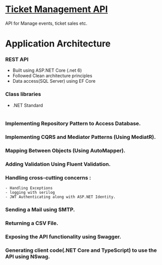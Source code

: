 # [Ticket Management API](https://ticketdotnetapi.azurewebsites.net/swagger/index.html)
API for Manage events, ticket sales etc.

# Application Architecture
### REST API 
- Built using ASP.NET Core (.net 6)
- Followed Clean architecture principles 
- Data access(SQL Server) using EF Core
### Class libraries
- .NET Standard

#
### Implementing Repository Pattern to Access Database.
### Implementing CQRS and Mediator Patterns (Using MediatR).
### Mapping Between Objects (Using AutoMapper). 
### Adding Validation Using Fluent Validation.
### Handling cross-cutting concerns : 
    - Handling Exceptions 
    - logging with serilog 
    - JWT Authenticating along with ASP.NET Identity.
### Sending a Mail using SMTP.
### Returning a CSV File.
### Exposing the API functionality using Swagger.
### Generating client code(.NET Core and TypeScript) to use the API using NSwag.
